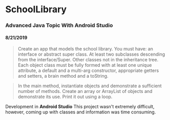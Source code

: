 # SchoolLibrary

### Advanced Java Topic With Android Studio

#### 8/21/2019

>Create an app that models the school library. You must have: an interface or abstract super class. At least two subclasses descending from the interface/Super. Other classes not in the inheritance tree. Each object class must be fully formed with at least one unique attribute, a default and a multi-arg constructor, appropriate getters and setters, a brain method and a toString.

> In the main method, instantiate objects and demonstrate a sufficient number of methods. Create an array or ArrayList of objects and demonstrate its use. Print it out using a loop.

Development in **Android Studio**
This project wasn't extremely difficult, however, coming up with classes and information was time consuming.

